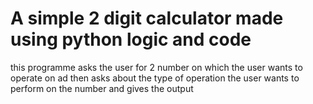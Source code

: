 # A simple 2 digit calculator made using python logic and code
this programme asks the user for 2 number on which the user wants to operate on ad then asks about the type of operation the user wants to perform on the number and gives the output
